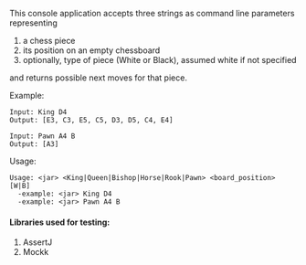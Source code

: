 This console application accepts three strings as command line parameters representing 
1. a chess piece 
2. its position on an empty chessboard
3. optionally, type of piece (White or Black), assumed white if not specified

and returns possible next moves for that piece.

Example:
```
Input: King D4
Output: [E3, C3, E5, C5, D3, D5, C4, E4]

Input: Pawn A4 B
Output: [A3]
```

Usage: 
```
Usage: <jar> <King|Queen|Bishop|Horse|Rook|Pawn> <board_position> [W|B]
  -example: <jar> King D4
  -example: <jar> Pawn A4 B
```

#### Libraries used for testing:
1. AssertJ
2. Mockk
